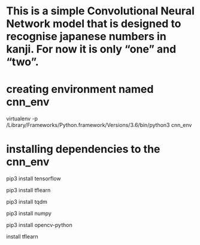 # This is a simple Convolutional Neural Network model that is designed to recognise japanese numbers in kanji. For now it is only “one” and “two”. 

# creating environment named cnn_env
virtualenv -p /Library/Frameworks/Python.framework/Versions/3.6/bin/python3 cnn_env

# installing dependencies to the cnn_env
pip3 install tensorflow

pip3 install tflearn

pip3 install tqdm

pip3 install numpy

pip3 install opencv-python

install tflearn

